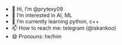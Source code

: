 - 👋 Hi, I’m @prytexy09
- 👀 I’m interested in AI, ML
- 🌱 I’m currently learning python, c++
- 📫 How to reach me: telegram (@iskankoo)
- 😄 Pronouns: he/him
